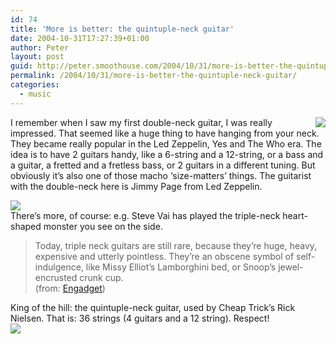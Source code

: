 ```yaml
---
id: 74
title: 'More is better: the quintuple-neck guitar'
date: 2004-10-31T17:27:39+01:00
author: Peter
layout: post
guid: http://peter.smoothouse.com/2004/10/31/more-is-better-the-quintuple-neck-guitar/
permalink: /2004/10/31/more-is-better-the-quintuple-neck-guitar/
categories:
  - music
---
```

<img style="float: right" src="http://us2.pixagogo.com/S5D5nbjPgLxIYPz62-iFK3QmwikXXHUZ-Hmq75BuXcPcQo!Yri7!bZsTE4P-!8B4lu5zO8JX-hJCqJH89EAUKDrNKXY!QtfN0Q7bSMGo2KZVI_/2neck_sg_large.jpg" />  
I remember when I saw my first double-neck guitar, I was really impressed. That seemed like a huge thing to have hanging from your neck. They became really popular in the Led Zeppelin, Yes and The Who era. The idea is to have 2 guitars handy, like a 6-string and a 12-string, or a bass and a guitar, a fretted and a fretless bass, or 2 guitars in a different tuning. But obviously it&#8217;s also one of those macho &#8216;size-matters&#8217; things. The guitarist with the double-neck here is Jimmy Page from Led Zeppelin.

![](http://us3.pixagogo.com/S5!bRz4QtUrC9EpxhFRaPl5FjrSZS2uqCvljd1aMtjkiv8Ho3SgNa76cs-zmsHLVrKQhhpF-p7UZh-BFJagBK4w8HVQk1Zy8drUxWLGE2UK!E_/3neck_vai.jpg)  
There&#8217;s more, of course: e.g. Steve Vai has played the triple-neck heart-shaped monster you see on the side.

> Today, triple neck guitars are still rare, because they&#8217;re huge, heavy, expensive and utterly pointless. They&#8217;re an obscene symbol of self-indulgence, like Missy Elliot&#8217;s Lamborghini bed, or Snoop&#8217;s jewel-encrusted crunk cup.  
> (from: [Engadget](http://www.engadget.com/entry/5955275649663618))

King of the hill: the quintuple-neck guitar, used by Cheap Trick&#8217;s Rick Nielsen. That is: 36 strings (4 guitars and a 12 string). Respect!  
![](http://us3.pixagogo.com/S5O9iF!ik9WX5VSaTc4W3uGOU2sBBYDS3hoRK73jydgudbjtNDQSYdKyTsPHmFeQWqF4aAc5oPYFWrOLwyxMOqkP9s8Qxbi9NkfHoSfkZ0ltE_/5neckguitar.jpg)